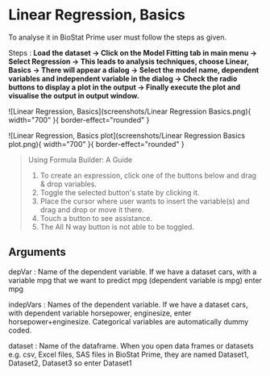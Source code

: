 # Linear Regression, Basics

To analyse it in BioStat Prime user must follow the steps as given.

Steps
: __Load the dataset -> Click on the Model Fitting tab in main menu -> Select Regression -> This leads to analysis techniques, choose Linear, Basics -> There will appear a dialog -> Select the model name, dependent variables and independent variable in the dialog -> Check the radio buttons to display a plot in the output -> Finally execute the plot and visualise the output in output window.__

![Linear Regression, Basics](screenshots/Linear Regression Basics.png){ width="700" }{ border-effect="rounded" }

![Linear Regression, Basics plot](screenshots/Linear Regression Basics plot.png){ width="700" }{ border-effect="rounded" }

> Using Formula Builder: A Guide
>1.	To create an expression, click one of the buttons below and drag & drop variables.
>2.	Toggle the selected button's state by clicking it.
>3.	Place the cursor where user wants to insert the variable(s) and drag and drop or move it there.
>4.	Touch a button to see assistance.
>5.	The All N way button is not able to be toggled.

## Arguments

depVar
: Name of the dependent variable. If we have a dataset cars, with a variable mpg that we want to predict mpg (dependent variable is mpg) enter mpg

indepVars
: Names of the dependent variable. If we have a dataset cars, with dependent variable horsepower, enginesize, enter horsepower+enginesize. Categorical variables are automatically dummy coded.

dataset
: Name of the dataframe. When you open data frames or datasets e.g. csv, Excel files, SAS files in BioStat Prime, they are named Dataset1, Dataset2, Dataset3 so enter Dataset1